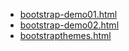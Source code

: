 * [bootstrap-demo01.html](bootstrap-demo01.html)
* [bootstrap-demo02.html](bootstrap-demo02.html)
* [bootstrapthemes.html](bootstrapthemes.html)